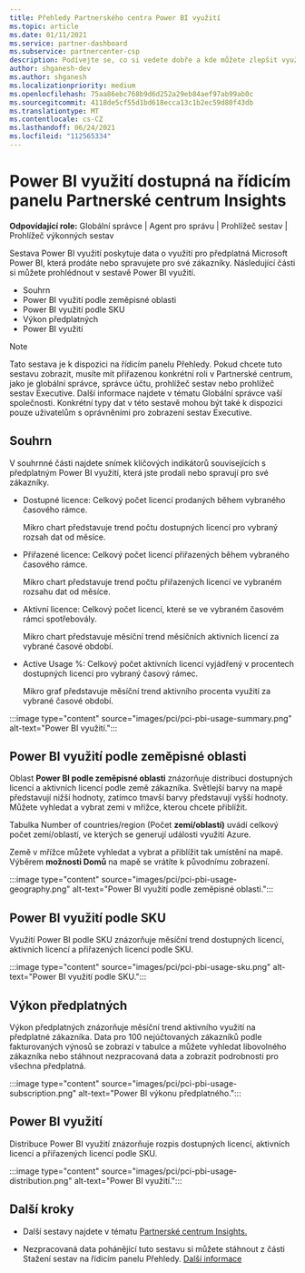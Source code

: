 ```yaml
---
title: Přehledy Partnerského centra Power BI využití
ms.topic: article
ms.date: 01/11/2021
ms.service: partner-dashboard
ms.subservice: partnercenter-csp
description: Podívejte se, co si vedete dobře a kde můžete zlepšit využití Power BI předplatných, která pro své zákazníky prodáváte nebo spravujete.
author: shganesh-dev
ms.author: shganesh
ms.localizationpriority: medium
ms.openlocfilehash: 75aa86ebc768b9d6d252a29eb84aef97ab99ab0c
ms.sourcegitcommit: 4118de5cf55d1bd618ecca13c1b2ec59d80f43db
ms.translationtype: MT
ms.contentlocale: cs-CZ
ms.lasthandoff: 06/24/2021
ms.locfileid: "112565334"
---
```

# <a name="power-bi-usage-report-available-from-the-partner-center-insights-dashboard"></a>Power BI využití dostupná na řídicím panelu Partnerské centrum Insights

**Odpovídající role:** Globální správce | Agent pro správu | Prohlížeč sestav | Prohlížeč výkonných sestav

Sestava Power BI využití poskytuje data o využití pro předplatná Microsoft Power BI, která prodáte nebo spravujete pro své zákazníky. Následující části si můžete prohlédnout v sestavě Power BI využití.

- Souhrn
- Power BI využití podle zeměpisné oblasti
- Power BI využití podle SKU
- Výkon předplatných
- Power BI využití

 > [!NOTE]
 > Tato sestava je k dispozici na řídicím panelu Přehledy. Pokud chcete tuto sestavu zobrazit, musíte mít přiřazenou konkrétní roli v Partnerské centrum, jako je globální správce, správce účtu, prohlížeč sestav nebo prohlížeč sestav Executive. Další informace najdete v tématu Globální správce vaší společnosti. Konkrétní typy dat v této sestavě mohou být také k dispozici pouze uživatelům s oprávněními pro zobrazení sestav Executive.

## <a name="summary"></a>Souhrn

V souhrnné části najdete snímek klíčových indikátorů souvisejících s předplatným Power BI využití, která jste prodali nebo spravují pro své zákazníky. 

- Dostupné licence: Celkový počet licencí prodaných během vybraného časového rámce.

   Mikro chart představuje trend počtu dostupných licencí pro vybraný rozsah dat od měsíce.

- Přiřazené licence: Celkový počet licencí přiřazených během vybraného časového rámce.

   Mikro chart představuje trend počtu přiřazených licencí ve vybraném rozsahu dat od měsíce.

- Aktivní licence: Celkový počet licencí, které se ve vybraném časovém rámci spotřebovály. 

   Mikro chart představuje měsíční trend měsíčních aktivních licencí za vybrané časové období.

- Active Usage %: Celkový počet aktivních licencí vyjádřený v procentech dostupných licencí pro vybraný časový rámec. 

   Mikro graf představuje měsíční trend aktivního procenta využití za vybrané časové období.

:::image type="content" source="images/pci/pci-pbi-usage-summary.png" alt-text="Power BI využití.":::

## <a name="power-bi-usage-by-geography"></a>Power BI využití podle zeměpisné oblasti

Oblast **Power BI podle zeměpisné oblasti** znázorňuje distribuci dostupných licencí a aktivních licencí podle země zákazníka. Světlejší barvy na mapě představují nižší hodnoty, zatímco tmavší barvy představují vyšší hodnoty. Můžete vyhledat a vybrat zemi v mřížce, kterou chcete přiblížit.

Tabulka Number of countries/region (Počet **zemí/oblastí)** uvádí celkový počet zemí/oblastí, ve kterých se generují události využití Azure.

Země v mřížce můžete vyhledat a vybrat a přiblížit tak umístění na mapě. Výběrem **možnosti Domů** na mapě se vrátíte k původnímu zobrazení.

:::image type="content" source="images/pci/pci-pbi-usage-geography.png" alt-text="Power BI využití podle zeměpisné oblasti.":::

## <a name="power-bi-usage-by-sku"></a>Power BI využití podle SKU

Využití Power BI podle SKU znázorňuje měsíční trend dostupných licencí, aktivních licencí a přiřazených licencí podle SKU.

:::image type="content" source="images/pci/pci-pbi-usage-sku.png" alt-text="Power BI využití podle SKU.":::

## <a name="subscriptions-performance"></a>Výkon předplatných

Výkon předplatných znázorňuje měsíční trend aktivního využití na předplatné zákazníka. Data pro 100 nejúčtovaných zákazníků podle fakturovaných výnosů se zobrazí v tabulce a můžete vyhledat libovolného zákazníka nebo stáhnout nezpracovaná data a zobrazit podrobnosti pro všechna předplatná.

:::image type="content" source="images/pci/pci-pbi-usage-subscription.png" alt-text="Power BI výkonu předplatného.":::

## <a name="power-bi-usage-distribution"></a>Power BI využití

Distribuce Power BI využití znázorňuje rozpis dostupných licencí, aktivních licencí a přiřazených licencí podle SKU.

:::image type="content" source="images/pci/pci-pbi-usage-distribution.png" alt-text="Power BI využití.":::

## <a name="next-steps"></a>Další kroky

- Další sestavy najdete v tématu [Partnerské centrum Insights.](partner-center-insights.md)

- Nezpracovaná data pohánějící tuto sestavu si můžete stáhnout z části Stažení sestav na řídicím panelu Přehledy. [Další informace](pci-download-reports.md) 
